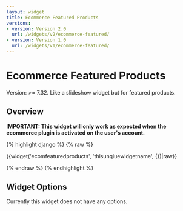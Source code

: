 ```yaml
---
layout: widget
title: Ecommerce Featured Products
versions:
- version: Version 2.0
  url: /widgets/v2/ecommerce-featured/
- version: Version 1.0
  url: /widgets/v1/ecommerce-featured/
---
```


# Ecommerce Featured Products

Version: >= 7.32. Like a slideshow widget but for featured products.

## Overview

**IMPORTANT: This widget will only work as expected when the ecommerce plugin is activated on the user's account.**

{% highlight django %}
{% raw %}

  {{widget('ecomfeaturedproducts', 'thisunqiuewidgetname', {})|raw}}

{% endraw %}
{% endhighlight %}

## Widget Options

Currently this widget does not have any options.
